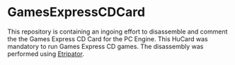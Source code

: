 # GamesExpressCDCard
This repository is containing an ingoing effort to disassemble and comment the the Games Express CD Card for the PC Engine.
This HuCard was mandatory to run Games Express CD games.
The disassembly was performed using [Etripator](https://github.com/BlockoS/etripator).
